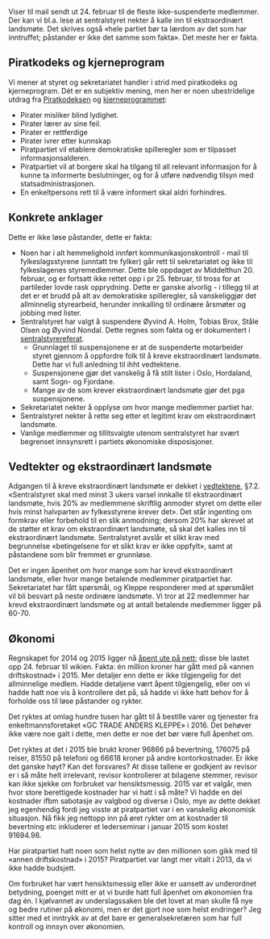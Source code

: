Viser til mail sendt ut 24. februar til de fleste ikke-suspenderte medlemmer.
Der kan vi bl.a. lese at sentralstyret nekter å kalle inn til ekstraordinært landsmøte.
Det skrives også «hele partiet bør ta lærdom av det som har inntruffet; påstander er ikke det samme som fakta».
Det meste her er fakta.

## Piratkodeks og kjerneprogram

Vi mener at styret og sekretariatet handler i strid med piratkodeks og kjerneprogram.
Dét er en subjektiv mening, men her er noen ubestridelige utdrag fra [Piratkodeksen](https://www.piratpartiet.no/kjerneprogrammet/politikken-fra-a-til-a/piratkodeksen/) og [kjerneprogrammet](https://www.piratpartiet.no/kjerneprogrammet/):

* Pirater misliker blind lydighet.
* Pirater lærer av sine feil.
* Pirater er rettferdige
* Pirater ivrer etter kunnskap
* Piratpartiet vil etablere demokratiske spilleregler som er tilpasset informasjonsalderen.
* Piratpartiet vil at borgere skal ha tilgang til all relevant informasjon for å kunne ta informerte beslutninger, og for å utføre nødvendig tilsyn med statsadministrasjonen.
* En enkeltpersons rett til å være informert skal aldri forhindres.

## Konkrete anklager

Dette er ikke løse påstander, dette er fakta:

* Noen har i alt hemmelighold innført kommunikasjonskontroll - mail til fylkeslagsstyrene (unntatt tre fylker) går rett til sekretariatet og ikke til fylkeslagenes styremedlemmer.
  Dette ble oppdaget av Middelthun 20. februar, og er fortsatt ikke rettet opp i pr 25. februar, til tross for at partileder lovde rask opprydning.
  Dette er ganske alvorlig - i tillegg til at det er et brudd på alt av demokratiske spilleregler, så vanskeliggjør det allminnelig styrearbeid, herunder innkalling til ordinære årsmøter og jobbing med lister.
* Sentralstyret har valgt å suspendere Øyvind A. Holm, Tobias Brox, Ståle Olsen og Øyvind Nondal.
  Dette regnes som fakta og er dokumentert i [sentralstyrereferat](https://wiki.piratpartiet.no/index.php?title=Referat_fra_sentralstyrem%C3%B8te_2017-02-17&rcid=7497).
    * Grunnlaget til suspensjonene er at de suspenderte motarbeider styret gjennom å oppfordre folk til å kreve ekstraordinært landsmøte.
      Dette har vi full anledning til ihht vedtektene.
    * Suspensjonene gjør det vanskelig å få stilt lister i Oslo, Hordaland, samt Sogn- og Fjordane.
    * Mange av de som krever ekstraordinært landsmøte gjør det pga suspensjonene.
* Sekretariatet nekter å opplyse om hvor mange medlemmer partiet har.
* Sentralstyret nekter å rette seg etter et legitimt krav om ekstraordinært landsmøte.
* Vanlige medlemmer og tillitsvalgte utenom sentralstyret har svært begrenset innsynsrett i partiets økonomiske disposisjoner.

## Vedtekter og ekstraordinært landsmøte

Adgangen til å kreve ekstraordinært landsmøte er dekket i [vedtektene](https://www.piratpartiet.no/partiet/vedtekter/), §7.2.
«Sentralstyret skal med minst 3 ukers varsel innkalle til ekstraordinært landsmøte, hvis 20% av medlemmene skriftlig anmoder styret om dette eller hvis minst halvparten av fylkesstyrene krever det».
Det står ingenting om formkrav eller forbehold til en slik anmodning; dersom 20% har skrevet at de støtter et krav om ekstraordinært landsmøte, så skal det kalles inn til ekstraordinært landsmøte.
Sentralstyret avslår et slikt krav med begrunnelse «betingelsene for et slikt krav er ikke oppfylt», samt at påstandene som blir fremmet er grunnløse.

Det er ingen åpenhet om hvor mange som har krevd ekstraordinært landsmøte, eller hvor mange betalende medlemmer piratpartiet har.
Sekretariatet har fått spørsmål, og Kleppe responderer med at spørsmålet vil bli besvart på neste ordinære landsmøte.
Vi tror at 22 medlemmer har krevd ekstraordinært landsmøte og at antall betalende medlemmer ligger på 60-70.

## Økonomi

Regnskapet for 2014 og 2015 ligger nå [åpent ute på nett](https://wiki.piratpartiet.no/images/c/c1/%C3%85rsregnskap_2015); disse ble lastet opp 24. februar til wikien.
Fakta: én million kroner har gått med på «annen driftskostnad» i 2015.
Mer detaljer enn dette er ikke tilgjengelig for det allminnelige medlem.
Hadde detaljene vært åpent tilgjengelig, eller om vi hadde hatt noe vis å kontrollere det på, så hadde vi ikke hatt behov for å forholde oss til løse påstander og rykter.

Det ryktes at omlag hundre tusen har gått til å bestille varer og tjenester fra enkeltmannsforetaket «GC TRADE ANDERS KLEPPE» i 2016.
Det behøver ikke være noe galt i dette, men dette er noe det bør være full åpenhet om.

Det ryktes at det i 2015 ble brukt kroner 96866 på bevertning, 176075 på reiser, 81550 på telefoni og 66618 kroner på andre kontorkostnader.
Er ikke det ganske høyt?
Kan det forsvares?
At disse tallene er godkjent av revisor er i så måte helt irrelevant, revisor kontrollerer at bilagene stemmer, revisor kan ikke sjekke om forbruket var hensiktsmessig.
2015 var et valgår, men hvor store berettigede kostnader har vi hatt i så måte?
Vi hadde en del kostnader ifbm sabotasje av valgbod og diverse i Oslo, mye av dette dekket jeg egenhendig fordi jeg visste at piratpartiet var i en vanskelig økonomisk situasjon.
Nå fikk jeg nettopp inn på øret rykter om at kostnader til bevertning etc inkluderer et lederseminar i januar 2015 som kostet 91694.98.

Har piratpartiet hatt noen som helst nytte av den millionen som gikk med til «annen driftskostnad» i 2015?
Piratpartiet var langt mer vitalt i 2013, da vi ikke hadde budsjett.

Om forbruket har vært hensiktsmessig eller ikke er uansett av underordnet betydning, poenget mitt er at vi burde hatt full åpenhet om økonomien fra dag én.
I kjølvannet av underslagssaken ble det lovet at man skulle få nye og bedre rutiner på økonomi, men er det gjort noe som helst endringer?
Jeg sitter med et inntrykk av at det bare er generalsekretæren som har full kontroll og innsyn over økonomien.
